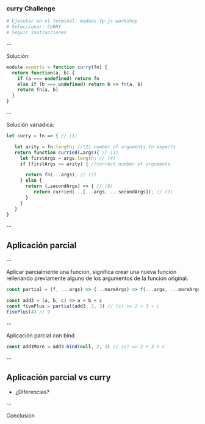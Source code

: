 ### curry Challenge

```bash
# Ejecutar en el terminal: madoos-fp-js-workshop
# Seleccionar: CURRY
# Seguir instrucciones
```

--

Solución:

```javascript
module.exports = function curry(fn) {
  return function(a, b) {
    if (a === undefined) return fn
    else if (b === undefined) return b => fn(a, b)
    return fn(a, b)
  }
}
```

--

Solución variadica:

```javascript
let curry = fn => { // (1)

   let arity = fn.length; //(2) number of arguments fn expects
   return function curried(…args){ // (3)
     let firstArgs = args.length; // (4)
     if (firstArgs >= arity) { //correct number of arguments

       return fn(...args); // (5)
     } else {
       return (…secondArgs) => { // (6)
          return curried(...[...args, ...secondArgs]); // (7)
       }
     }
   }
}
```

--

## Aplicación parcial

--

Aplicar parcialmente una funcion, significa crear una nueva funcion rellenando previamente alguno de los argumentos de la funcion original.

```javascript
const partial = (f, ...args) => (...moreArgs) => f(...args, ...moreArgs)

const add3 = (a, b, c) => a + b + c
const fivePlus = partial(add3, 2, 3) // (c) => 2 + 3 + c
fivePlus(4) // 9
```

--

Aplicación parcial con bind

```javascript
const add1More = add3.bind(null, 2, 3) // (c) => 2 + 3 + c
```

--

## Aplicación parcial vs curry

* ¿Diferencias?

--

Conclusión

